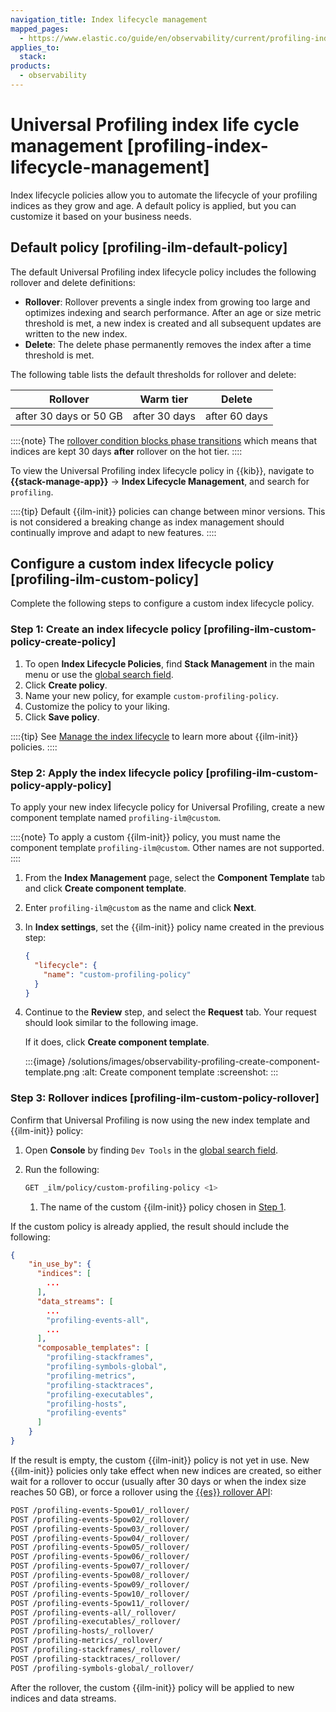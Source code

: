 ```yaml
---
navigation_title: Index lifecycle management
mapped_pages:
  - https://www.elastic.co/guide/en/observability/current/profiling-index-lifecycle-management.html
applies_to:
  stack:
products:
  - observability
---
```




# Universal Profiling index life cycle management [profiling-index-lifecycle-management]


Index lifecycle policies allow you to automate the lifecycle of your profiling indices as they grow and age. A default policy is applied, but you can customize it based on your business needs.


## Default policy [profiling-ilm-default-policy]

The default Universal Profiling index lifecycle policy includes the following rollover and delete definitions:

* **Rollover**: Rollover prevents a single index from growing too large and optimizes indexing and search performance. After an age or size metric threshold is met, a new index is created and all subsequent updates are written to the new index.
* **Delete**: The delete phase permanently removes the index after a time threshold is met.

The following table lists the default thresholds for rollover and delete:

| Rollover | Warm tier | Delete |
| --- | --- | --- |
| after 30 days or 50 GB | after 30 days | after 60 days |

::::{note}
The [rollover condition blocks phase transitions](elasticsearch://reference/elasticsearch/index-lifecycle-actions/ilm-rollover.md#_rollover_condition_blocks_phase_transition) which means that indices are kept 30 days **after** rollover on the hot tier.
::::


To view the Universal Profiling index lifecycle policy in {{kib}}, navigate to **{{stack-manage-app}}** → **Index Lifecycle Management**, and search for `profiling`.

::::{tip}
Default {{ilm-init}} policies can change between minor versions. This is not considered a breaking change as index management should continually improve and adapt to new features.
::::



## Configure a custom index lifecycle policy [profiling-ilm-custom-policy]

Complete the following steps to configure a custom index lifecycle policy.


### Step 1: Create an index lifecycle policy [profiling-ilm-custom-policy-create-policy]

1. To open **Index Lifecycle Policies**, find **Stack Management** in the main menu or use the [global search field](/explore-analyze/find-and-organize/find-apps-and-objects.md).
2. Click **Create policy**.
3. Name your new policy, for example `custom-profiling-policy`.
4. Customize the policy to your liking.
5. Click **Save policy**.

::::{tip}
See [Manage the index lifecycle](/manage-data/lifecycle/index-lifecycle-management.md) to learn more about {{ilm-init}} policies.
::::



### Step 2: Apply the index lifecycle policy [profiling-ilm-custom-policy-apply-policy]

To apply your new index lifecycle policy for Universal Profiling, create a new component template named `profiling-ilm@custom`.

::::{note}
To apply a custom {{ilm-init}} policy, you must name the component template `profiling-ilm@custom`. Other names are not supported.
::::


1. From the **Index Management** page, select the **Component Template** tab and click **Create component template**.
2. Enter `profiling-ilm@custom` as the name and click **Next**.
3. In **Index settings**, set the {{ilm-init}} policy name created in the previous step:

    ```json
    {
      "lifecycle": {
        "name": "custom-profiling-policy"
      }
    }
    ```

4. Continue to the **Review** step, and select the **Request** tab. Your request should look similar to the following image.

    If it does, click **Create component template**.

    :::{image} /solutions/images/observability-profiling-create-component-template.png
    :alt: Create component template
    :screenshot:
    :::



### Step 3: Rollover indices [profiling-ilm-custom-policy-rollover]

Confirm that Universal Profiling is now using the new index template and {{ilm-init}} policy:

1. Open **Console** by finding `Dev Tools` in the [global search field](/explore-analyze/find-and-organize/find-apps-and-objects.md).
2. Run the following:

    ```bash
    GET _ilm/policy/custom-profiling-policy <1>
    ```

    1. The name of the custom {{ilm-init}} policy chosen in [Step 1](#profiling-ilm-custom-policy-create-policy).


If the custom policy is already applied, the result should include the following:

```json
{
    "in_use_by": {
      "indices": [
        ...
      ],
      "data_streams": [
        ...
        "profiling-events-all",
        ...
      ],
      "composable_templates": [
        "profiling-stackframes",
        "profiling-symbols-global",
        "profiling-metrics",
        "profiling-stacktraces",
        "profiling-executables",
        "profiling-hosts",
        "profiling-events"
      ]
    }
}
```

If the result is empty, the custom {{ilm-init}} policy is not yet in use. New {{ilm-init}} policies only take effect when new indices are created, so either wait for a rollover to occur (usually after 30 days or when the index size reaches 50 GB), or force a rollover using the [{{es}} rollover API](https://www.elastic.co/docs/api/doc/elasticsearch/operation/operation-indices-rollover):

```bash
POST /profiling-events-5pow01/_rollover/
POST /profiling-events-5pow02/_rollover/
POST /profiling-events-5pow03/_rollover/
POST /profiling-events-5pow04/_rollover/
POST /profiling-events-5pow05/_rollover/
POST /profiling-events-5pow06/_rollover/
POST /profiling-events-5pow07/_rollover/
POST /profiling-events-5pow08/_rollover/
POST /profiling-events-5pow09/_rollover/
POST /profiling-events-5pow10/_rollover/
POST /profiling-events-5pow11/_rollover/
POST /profiling-events-all/_rollover/
POST /profiling-executables/_rollover/
POST /profiling-hosts/_rollover/
POST /profiling-metrics/_rollover/
POST /profiling-stackframes/_rollover/
POST /profiling-stacktraces/_rollover/
POST /profiling-symbols-global/_rollover/
```

After the rollover, the custom {{ilm-init}} policy will be applied to new indices and data streams.

